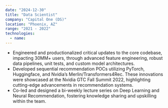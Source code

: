 ```yaml
---
date: "2024-12-30"
title: "Data Scientist"
company: "Capital One (DS)"
location: "Phoenix, AZ"
range: "2021 - 2022"
technologies:
  - name:
---
```


- Engineered and productionalized critical updates to the core codebase, impacting 30MM+ users, through advanced feature engineering, robust data pipelines, unit tests, and custom model architectures. 
- Developed sequential recommendation POCs utilizing PyTorch, Huggingface, and Nvidia’s Merlin/Transformers4Rec. These innovations were showcased at the Nvidia GTC Fall Summit 2022, highlighting cutting-edge advancements in recommendation systems.
- Co-led and designed a bi-weekly lecture series on Deep Learning and Neural Recommendation, fostering knowledge sharing and upskilling within the team.
